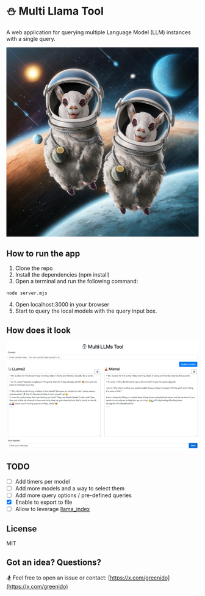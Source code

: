 # ⛄️ Multi Llama Tool
A web application for querying multiple Language Model (LLM) instances with a single query.

<img src="images/2-lamas-in-space.png">


## How to run the app
1. Clone the repo
2. Install the dependencies (npm install)
3. Open a terminal and run the following command:
```
node server.mjs
```
4. Open localhost:3000 in your browser
5. Start to query the local models with the query input box.

## How does it look

<img src="images/multi-llama-screen-1.png">

## TODO
- [ ] Add timers per model
- [ ] Add more models and a way to select them
- [ ] Add more query options / pre-defined queries
- [x] Enable to export to file 
- [ ] Allow to leverage [llama_index](https://github.com/run-llama/llama_index)

## License
MIT

## Got an idea? Questions?
🏂 Feel free to open an issue or contact: [https://x.com/greenido](https://x.com/greenido)
